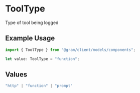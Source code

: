 # ToolType

Type of tool being logged

## Example Usage

```typescript
import { ToolType } from "@gram/client/models/components";

let value: ToolType = "function";
```

## Values

```typescript
"http" | "function" | "prompt"
```